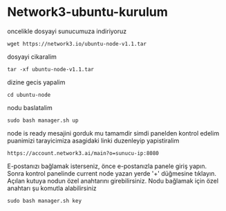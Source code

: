 # Network3-ubuntu-kurulum
oncelikle dosyayi sunucumuza indiriyoruz 
```console
wget https://network3.io/ubuntu-node-v1.1.tar
```
dosyayi cikaralim 
```console
tar -xf ubuntu-node-v1.1.tar
```
dizine gecis yapalim
```console
cd ubuntu-node
```
nodu baslatalim
```console
sudo bash manager.sh up
```
node is ready mesajini gorduk mu tamamdir
simdi panelden kontrol edelim puanimizi tarayicimiza asagidaki linki duzenleyip yapistiralim
```console
https://account.network3.ai/main?o=sunucu-ip:8080
```
E-postanızı bağlamak isterseniz, önce e-postanızla panele  giriş yapın. Sonra kontrol panelinde current node yazan yerde  '+' düğmesine tıklayın. Açılan  kutuya nodun özel anahtarını girebilirsiniz. Nodu bağlamak için özel anahtarı şu komutla alabilirsiniz
```console
sudo bash manager.sh key
```

